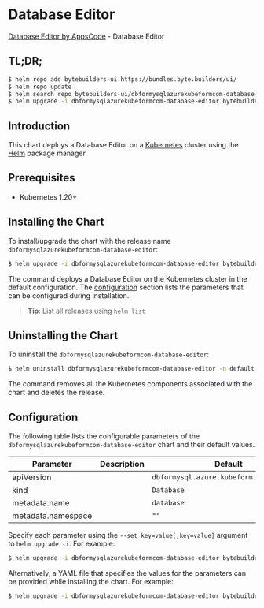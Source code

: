 # Database Editor

[Database Editor by AppsCode](https://byte.builders) - Database Editor

## TL;DR;

```bash
$ helm repo add bytebuilders-ui https://bundles.byte.builders/ui/
$ helm repo update
$ helm search repo bytebuilders-ui/dbformysqlazurekubeformcom-database-editor --version=v0.4.18
$ helm upgrade -i dbformysqlazurekubeformcom-database-editor bytebuilders-ui/dbformysqlazurekubeformcom-database-editor -n default --create-namespace --version=v0.4.18
```

## Introduction

This chart deploys a Database Editor on a [Kubernetes](http://kubernetes.io) cluster using the [Helm](https://helm.sh) package manager.

## Prerequisites

- Kubernetes 1.20+

## Installing the Chart

To install/upgrade the chart with the release name `dbformysqlazurekubeformcom-database-editor`:

```bash
$ helm upgrade -i dbformysqlazurekubeformcom-database-editor bytebuilders-ui/dbformysqlazurekubeformcom-database-editor -n default --create-namespace --version=v0.4.18
```

The command deploys a Database Editor on the Kubernetes cluster in the default configuration. The [configuration](#configuration) section lists the parameters that can be configured during installation.

> **Tip**: List all releases using `helm list`

## Uninstalling the Chart

To uninstall the `dbformysqlazurekubeformcom-database-editor`:

```bash
$ helm uninstall dbformysqlazurekubeformcom-database-editor -n default
```

The command removes all the Kubernetes components associated with the chart and deletes the release.

## Configuration

The following table lists the configurable parameters of the `dbformysqlazurekubeformcom-database-editor` chart and their default values.

|     Parameter      | Description |                       Default                       |
|--------------------|-------------|-----------------------------------------------------|
| apiVersion         |             | <code>dbformysql.azure.kubeform.com/v1alpha1</code> |
| kind               |             | <code>Database</code>                               |
| metadata.name      |             | <code>database</code>                               |
| metadata.namespace |             | <code>""</code>                                     |


Specify each parameter using the `--set key=value[,key=value]` argument to `helm upgrade -i`. For example:

```bash
$ helm upgrade -i dbformysqlazurekubeformcom-database-editor bytebuilders-ui/dbformysqlazurekubeformcom-database-editor -n default --create-namespace --version=v0.4.18 --set apiVersion=dbformysql.azure.kubeform.com/v1alpha1
```

Alternatively, a YAML file that specifies the values for the parameters can be provided while
installing the chart. For example:

```bash
$ helm upgrade -i dbformysqlazurekubeformcom-database-editor bytebuilders-ui/dbformysqlazurekubeformcom-database-editor -n default --create-namespace --version=v0.4.18 --values values.yaml
```
